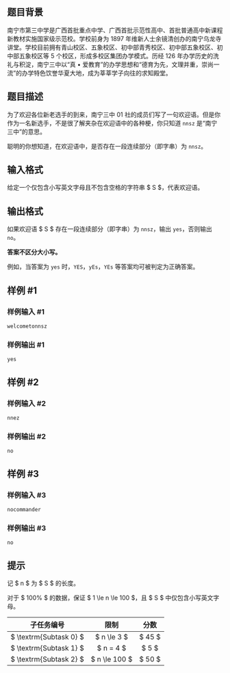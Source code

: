 ## 题目背景

南宁市第三中学是广西首批重点中学、广西首批示范性高中、首批普通高中新课程新教材实施国家级示范校。学校前身为 1897 年维新人士余镜清创办的南宁乌龙寺讲堂。学校目前拥有青山校区、五象校区、初中部青秀校区、初中部五象校区、初中部五象校区等 5 个校区，形成多校区集团办学模式。历经 126 年办学历史的洗礼与积淀，南宁三中以“真 • 爱教育”的办学思想和“德育为先，文理并重，崇尚一流”的办学特色饮誉华夏大地，成为莘莘学子向往的求知殿堂。

## 题目描述

为了欢迎各位新老选手的到来，南宁三中 01 社的成员们写了一句欢迎语。但是你作为一名新选手，不是很了解夹杂在欢迎语中的各种梗，你只知道 `nnsz` 是“南宁三中”的意思。

聪明的你想知道，在欢迎语中，是否存在一段连续部分（即字串）为 `nnsz`。

## 输入格式

给定一个仅包含小写英文字母且不包含空格的字符串 $ S $，代表欢迎语。

## 输出格式

如果欢迎语 $ S $ 存在一段连续部分（即字串）为 `nnsz`，输出 `yes`，否则输出 `no`。

**答案不区分大小写。**

例如，当答案为 `yes` 时，`YES`，`yEs`，`YEs` 等答案均可被判定为正确答案。

## 样例 #1

### 样例输入 #1

```
welcometonnsz
```

### 样例输出 #1

```
yes
```

## 样例 #2

### 样例输入 #2

```
nnez
```

### 样例输出 #2

```
no
```

## 样例 #3

### 样例输入 #3

```
nocommander
```

### 样例输出 #3

```
no
```

## 提示

记 $ n $ 为 $ S $ 的长度。

对于 $ 100\% $ 的数据，保证 $ 1 \le n \le 100 $，且 $ S $ 中仅包含小写英文字母。

| 子任务编号 | 限制 | 分数 |
|:-:|:-:|:-:|
| $ \textrm{Subtask 0} $ | $ n \le 3 $ | $ 45 $ |
| $ \textrm{Subtask 1} $ | $ n = 4 $ | $ 5 $ |
| $ \textrm{Subtask 2} $ | $ n \le 100 $ | $ 50 $ |

